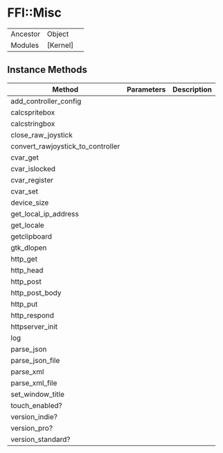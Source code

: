 # FFI::Misc
|  |  |  |
| --- | --- | --- |
| Ancestor | Object |
| Modules | [Kernel] |


## Instance Methods

| Method | Parameters | Description |
| --- | --- | --- |
| add_controller_config |  |  |
| calcspritebox |  |  |
| calcstringbox |  |  |
| close_raw_joystick |  |  |
| convert_rawjoystick_to_controller |  |  |
| cvar_get |  |  |
| cvar_islocked |  |  |
| cvar_register |  |  |
| cvar_set |  |  |
| device_size |  |  |
| get_local_ip_address |  |  |
| get_locale |  |  |
| getclipboard |  |  |
| gtk_dlopen |  |  |
| http_get |  |  |
| http_head |  |  |
| http_post |  |  |
| http_post_body |  |  |
| http_put |  |  |
| http_respond |  |  |
| httpserver_init |  |  |
| log |  |  |
| parse_json |  |  |
| parse_json_file |  |  |
| parse_xml |  |  |
| parse_xml_file |  |  |
| set_window_title |  |  |
| touch_enabled? |  |  |
| version_indie? |  |  |
| version_pro? |  |  |
| version_standard? |  |  |
